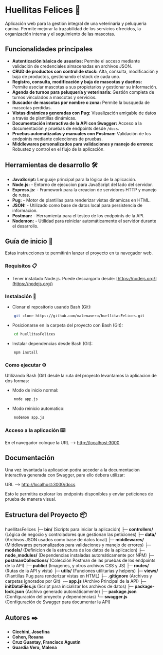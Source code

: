 # Huellitas Felices 🐾

Aplicación web para la gestión integral de una veterinaria y peluquería canina. Permite mejorar la trazabilidad de los servicios ofrecidos, la organización interna y el seguimiento de las mascotas. 

## Funcionalidades principales

- **Autenticación básica de usuarios:** Permite el acceso mediante validación de credenciales almacenadas en archivos JSON.
- **CRUD de productos con control de stock:** Alta, consulta, modificación y baja de productos, gestionando el stock de cada uno.
- **Registro, consulta, modificación y baja de mascotas y dueños:** Permite asociar mascotas a sus propietarios y gestionar su información.
- **Agenda de turnos para peluquería y veterinaria:** Gestión completa de turnos vinculados a mascotas y servicios.
- **Buscador de mascotas por nombre o zona:** Permite la busqueda de mascotas perdidas.
- **Vistas dinámicas generadas con Pug:** Visualización amigable de datos a través de plantillas dinámicas.
- **Documentación interactiva de la API con Swagger:** Acceso a la documentación y pruebas de endpoints desde `/docs`.
- **Pruebas automatizadas y manuales con Postman:** Validación de los endpoints mediante colecciones de pruebas.
- **Middlewares personalizados para validaciones y manejo de errores:** Robustez y control en el flujo de la aplicación.

## Herramientas de desarrollo 🛠️

- **JavaScript:** Lenguaje principal para la lógica de la aplicación.
- **Node.js:** - Entorno de ejecucion para JavaScript del lado del servidor.
- **Express.js:** - Framework para la creacion de servidores HTTP y manejo de rutas.
- **Pug:** - Motor de plantillas para renderizar vistas dinamicas en HTML.
- **JSON:** - Utilizado como base de datos local para persistencia de informacion.
- **Postman:** - Herramienta para el testeo de los endpoints de la API.
- **Nodemon:** - Utilidad para reiniciar automáticamente el servidor durante el desarrollo.

## Guía de inicio 🚀

Estas instrucciones te permitirán lanzar el proyecto en tu navegador web.

### Requisitos 📋

- Tener instalado Node.js. Puede descargarlo desde:
[https://nodejs.org/](https://nodejs.org/)
    
### Instalación 🔧
- Clonar el repositorio usando Bash (Git):
```bash
    git clone https://github.com/malenavero/huellitasFelices.git
```
    
- Posicionarse en la carpeta del proyecto con Bash (Git):
```bash
    cd huellitasFelices
```

- Instalar dependencias desde Bash (Git): 
```bash
    npm install
```

### Como ejecutar ⚙️

Utilizando Bash (Git) desde la ruta del proyecto levantamos la aplicacion de dos formas: 

- Modo de inicio normal:
```bash
    node app.js
```
- Modo reinicio automatico:
```bash
    nodemon app.js
```

### Acceso a la aplicación ⌨️

En el navegador coloque la URL --> [http://localhost:3000](http://localhost:3000)

## Documentación

Una vez levantada la aplicacion podra acceder a la documentacion interactiva generada con Swagger, para ello debera utilizar:

URL --> [http://localhost:3000/docs](http://localhost:3000/docs)

Esto le permitira explorar los endpoints disponibles y enviar peticiones de prueba de manera visual.

## Estructura del Proyecto 📦

huellitasFelices
├─ **bin/** (Scripts para iniciar la aplicación)
├─ **controllers/** (Lógica de negocio y controladores que gestionan las peticiones)
├─ **data/** (Archivos JSON usados como base de datos local)
├─ **middlewares/** (Middlewares personalizados para validaciones y manejo de errores)
├─ **models/** (Definicion de la estructura de los datos de la aplicacion)
├─ **node_modules/** (Dependencias instaladas automáticamente por NPM)
├─ **postmanCollections/** (Colección Postman de las pruebas de los endpoints de la API)
├─ **public/** (Imagenes, y otros archivos CSS y JS)
├─ **routes/** (Rutas de la API y vista)
├─ **utils/** (Funciones utilitarias y helpers)
├─ **views/** (Plantillas Pug para renderizar vistas en HTML)
├─ **.gitignore** (Archivos y carpetas ignorados por Git)
├─ **app.js** (Archivo Principal de la API)
├─ **initDataFiles.js** (Script para inicializar los archivos de datos)
├─ **package-lock.json** (Archivo generado automáticamente)
├─ **package.json** (Configuración del proyecto y dependencias)
└─ **swagger.js** (Configuración de Swagger para documentar la API)

## Autores ✒️

- **Cicchini, Josefina**
- **Cohen, Rosana**
- **Cruz Guantay, Francisco Agustin**
- **Guardia Vero, Malena**
